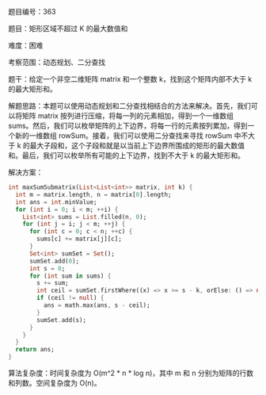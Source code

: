题目编号：363

题目：矩形区域不超过 K 的最大数值和

难度：困难

考察范围：动态规划、二分查找

题干：给定一个非空二维矩阵 matrix 和一个整数 k，找到这个矩阵内部不大于 k 的最大矩形和。

解题思路：本题可以使用动态规划和二分查找相结合的方法来解决。首先，我们可以将矩阵 matrix 按列进行压缩，将每一列的元素相加，得到一个一维数组 sums。然后，我们可以枚举矩阵的上下边界，将每一行的元素按列累加，得到一个新的一维数组 rowSum。接着，我们可以使用二分查找来寻找 rowSum 中不大于 k 的最大子段和，这个子段和就是以当前上下边界所围成的矩形的最大数值和。最后，我们可以枚举所有可能的上下边界，找到不大于 k 的最大矩形和。

解决方案：

```dart
int maxSumSubmatrix(List<List<int>> matrix, int k) {
  int m = matrix.length, n = matrix[0].length;
  int ans = int.minValue;
  for (int i = 0; i < m; ++i) {
    List<int> sums = List.filled(n, 0);
    for (int j = i; j < m; ++j) {
      for (int c = 0; c < n; ++c) {
        sums[c] += matrix[j][c];
      }
      Set<int> sumSet = Set();
      sumSet.add(0);
      int s = 0;
      for (int sum in sums) {
        s += sum;
        int ceil = sumSet.firstWhere((x) => x >= s - k, orElse: () => null);
        if (ceil != null) {
          ans = math.max(ans, s - ceil);
        }
        sumSet.add(s);
      }
    }
  }
  return ans;
}
```

算法复杂度：时间复杂度为 O(m^2 * n * log n)，其中 m 和 n 分别为矩阵的行数和列数。空间复杂度为 O(n)。